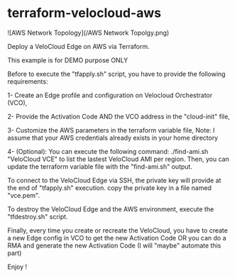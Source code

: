 # terraform-velocloud-aws

![AWS Network Topology](/AWS Network Topolgy.png)

Deploy a VeloCloud Edge on AWS via Terraform.

This example is for DEMO purpose ONLY

Before to execute the "tfapply.sh" script, you have to provide the following requirements:

1- Create an Edge profile and configuration on Velocloud Orchestrator (VCO),

2- Provide the Activation Code AND the VCO address in the "cloud-init" file,

3- Customize the AWS parameters in the terraform variable file,
Note: I assume that your AWS credentials already exists in your home directory

4- (Optional): You can execute the following command: ./find-ami.sh "VeloCloud VCE" to list the lastest VeloCloud AMI per region. Then, you can update the terraform variable file with the "find-ami.sh" output.

To connect to the VeloCloud Edge via SSH, the private key will provide at the end of "tfapply.sh" execution.
copy the private key in a file named "vce.pem".

To destroy the VeloCloud Edge and the AWS environment, execute the "tfdestroy.sh" script.

Finally, every time you create or recreate the VeloCloud, you have to create a new Edge config in VCO to get the new Activation Code OR you can do a RMA and generate the new Activation Code (I will "maybe" automate this part)

Enjoy !
